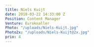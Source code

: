 ```yaml
---
title: Niels Kuijt
date: 2018-03-22 14:33:00 Z
Position: Content Manager
Venture: Euroknaller
Photo: "/uploads/Niels-Kuijt.jpg"
Photo2x: "/uploads/Niels-Kuijt@2x.jpg"
prio: 4
---
```



